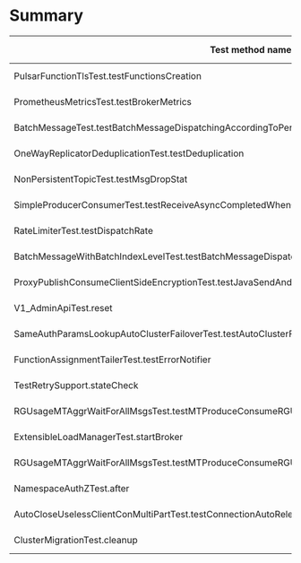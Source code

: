 # Summary

Test method name | Failures | Report | Search issues | Create issue | Fixed by |
---------------- | -------- | ------ | ------------- | ------------ | -------- |
PulsarFunctionTlsTest.testFunctionsCreation | 5 | [Report](./org.apache.pulsar.functions.worker.PulsarFunctionTlsTest.testFunctionsCreation.md) | [Issues](https://github.com/apache/pulsar/issues?q=PulsarFunctionTlsTest%20testFunctionsCreation) | [Create issue](https://github.com/apache/pulsar/issues/new?labels=area/test,type/flaky-tests&title=Flaky-test%3A+PulsarFunctionTlsTest.testFunctionsCreation&body=%0A%23%23%23+Search+before+asking%0A%0A-+%5BX%5D+I+searched+in+the+%5Bissues%5D%28https%3A%2F%2Fgithub.com%2Fapache%2Fpulsar%2Fissues%29+and+found+nothing+similar.%0A%0A%23%23%23+Example+failures%0A%0A-+%5B2025-03-01T12%3A25%3A56.2531110Z%5D%28https%3A%2F%2Fgithub.com%2Fapache%2Fpulsar%2Factions%2Fruns%2F13604608895%2Fjob%2F38034796090%23step%3A10%3A607%29+%0A-+%5B2025-02-25T12%3A26%3A16.0583263Z%5D%28https%3A%2F%2Fgithub.com%2Fapache%2Fpulsar%2Factions%2Fruns%2F13520904268%2Fjob%2F37780262028%23step%3A11%3A641%29+%0A-+%5B2025-02-21T12%3A26%3A39.4779987Z%5D%28https%3A%2F%2Fgithub.com%2Fapache%2Fpulsar%2Factions%2Fruns%2F13456508850%2Fjob%2F37602071132%23step%3A10%3A660%29+%0A-+%5B2025-02-20T12%3A26%3A35.7773618Z%5D%28https%3A%2F%2Fgithub.com%2Fapache%2Fpulsar%2Factions%2Fruns%2F13434962881%2Fjob%2F37535557905%23step%3A11%3A640%29+%0A%0A%0A%23%23%23+Exception+stacktrace%0A%0A%60%60%60%0Aorg.apache.pulsar.client.admin.PulsarAdminException%3A+javax.ws.rs.ServiceUnavailableException%3A+HTTP+503+%7B%22reason%22%3A%22Leader+not+yet+ready.+Please+retry+again%22%7D%0A%09at+org.apache.pulsar.client.admin.PulsarAdminException.wrap%28PulsarAdminException.java%3A252%29%0A%09at+org.apache.pulsar.client.admin.internal.BaseResource.sync%28BaseResource.java%3A352%29%0A%09at+org.apache.pulsar.client.admin.internal.FunctionsImpl.createFunctionWithUrl%28FunctionsImpl.java%3A199%29%0A%09at+org.apache.pulsar.functions.worker.PulsarFunctionTlsTest.testFunctionsCreation%28PulsarFunctionTlsTest.java%3A274%29%0A%09at+java.base%2Fjdk.internal.reflect.DirectMethodHandleAccessor.invoke%28DirectMethodHandleAccessor.java%3A103%29%0A%09at+java.base%2Fjava.lang.reflect.Method.invoke%28Method.java%3A580%29%0A%09at+org.testng.internal.invokers.MethodInvocationHelper.invokeMethod%28MethodInvocationHelper.java%3A139%29%0A%09at+org.testng.internal.invokers.InvokeMethodRunnable.runOne%28InvokeMethodRunnable.java%3A47%29%0A%09at+org.testng.internal.invokers.InvokeMethodRunnable.call%28InvokeMethodRunnable.java%3A76%29%0A%09at+org.testng.internal.invokers.InvokeMethodRunnable.call%28InvokeMethodRunnable.java%3A11%29%0A%09at+java.base%2Fjava.util.concurrent.FutureTask.run%28FutureTask.java%3A317%29%0A%09at+java.base%2Fjava.util.concurrent.ThreadPoolExecutor.runWorker%28ThreadPoolExecutor.java%3A1144%29%0A%09at+java.base%2Fjava.util.concurrent.ThreadPoolExecutor%24Worker.run%28ThreadPoolExecutor.java%3A642%29%0A%09at+java.base%2Fjava.lang.Thread.run%28Thread.java%3A1583%29%0A%09Suppressed%3A+org.apache.pulsar.client.admin.PulsarAdminException%3A+javax.ws.rs.ServiceUnavailableException%3A+HTTP+503+%7B%22reason%22%3A%22Leader+not+yet+ready.+Please+retry+again%22%7D%0A%09%09at+org.apache.pulsar.client.admin.internal.BaseResource.getApiException%28BaseResource.java%3A264%29%0A%09%09at+org.apache.pulsar.client.admin.internal.BaseResource%242.failed%28BaseResource.java%3A168%29%0A%09%09at+org.glassfish.jersey.client.JerseyInvocation%241.failed%28JerseyInvocation.java%3A898%29%0A%09%09at+org.glassfish.jersey.client.JerseyInvocation%241.completed%28JerseyInvocation.java%3A879%29%0A%09%09at+org.glassfish.jersey.client.ClientRuntime.processResponse%28ClientRuntime.java%3A232%29%0A%09%09at+org.glassfish.jersey.client.ClientRuntime.access%24200%28ClientRuntime.java%3A62%29%0A%09%09at+org.glassfish.jersey.client.ClientRuntime%242.lambda%24response%240%28ClientRuntime.java%3A176%29%0A%09%09at+org.glassfish.jersey.internal.Errors%241.call%28Errors.java%3A248%29%0A%09%09at+org.glassfish.jersey.internal.Errors%241.call%28Errors.java%3A244%29%0A%09%09at+org.glassfish.jersey.internal.Errors.process%28Errors.java%3A292%29%0A%09%09at+org.glassfish.jersey.internal.Errors.process%28Errors.java%3A274%29%0A%09%09at+org.glassfish.jersey.internal.Errors.process%28Errors.java%3A244%29%0A%09%09at+org.glassfish.jersey.process.internal.RequestScope.runInScope%28RequestScope.java%3A288%29%0A%09%09at+org.glassfish.jersey.client.ClientRuntime%242.response%28ClientRuntime.java%3A176%29%0A%60%60%60%0A%0A%0A%23%23%23+Are+you+willing+to+submit+a+PR%3F%0A%0A-+%5B+%5D+I%27m+willing+to+submit+a+PR%21%0A) | |
PrometheusMetricsTest.testBrokerMetrics | 3 | [Report](./org.apache.pulsar.broker.stats.PrometheusMetricsTest.testBrokerMetrics.md) | [Issues](https://github.com/apache/pulsar/issues?q=PrometheusMetricsTest%20testBrokerMetrics) | [Create issue](https://github.com/apache/pulsar/issues/new?labels=area/test,type/flaky-tests&title=Flaky-test%3A+PrometheusMetricsTest.testBrokerMetrics&body=%0A%23%23%23+Search+before+asking%0A%0A-+%5BX%5D+I+searched+in+the+%5Bissues%5D%28https%3A%2F%2Fgithub.com%2Fapache%2Fpulsar%2Fissues%29+and+found+nothing+similar.%0A%0A%23%23%23+Example+failures%0A%0A-+%5B2025-02-22T06%3A27%3A24.2472188Z%5D%28https%3A%2F%2Fgithub.com%2Fapache%2Fpulsar%2Factions%2Fruns%2F13470209748%2Fjob%2F37642961878%23step%3A10%3A1400%29+%0A%0A%0A%23%23%23+Exception+stacktrace%0A%0A%60%60%60%0Ajava.lang.AssertionError%3A+expected+%5B195.0%5D+but+found+%5B0.0%5D%0A%09at+org.testng.Assert.fail%28Assert.java%3A110%29%0A%09at+org.testng.Assert.failNotEquals%28Assert.java%3A1577%29%0A%09at+org.testng.Assert.assertEquals%28Assert.java%3A727%29%0A%09at+org.testng.Assert.assertEquals%28Assert.java%3A774%29%0A%09at+org.apache.pulsar.broker.stats.PrometheusMetricsTest.testBrokerMetrics%28PrometheusMetricsTest.java%3A315%29%0A%09at+java.base%2Fjdk.internal.reflect.NativeMethodAccessorImpl.invoke0%28Native+Method%29%0A%09at+java.base%2Fjdk.internal.reflect.NativeMethodAccessorImpl.invoke%28NativeMethodAccessorImpl.java%3A77%29%0A%09at+java.base%2Fjdk.internal.reflect.DelegatingMethodAccessorImpl.invoke%28DelegatingMethodAccessorImpl.java%3A43%29%0A%09at+java.base%2Fjava.lang.reflect.Method.invoke%28Method.java%3A569%29%0A%09at+org.testng.internal.invokers.MethodInvocationHelper.invokeMethod%28MethodInvocationHelper.java%3A139%29%0A%09at+org.testng.internal.invokers.InvokeMethodRunnable.runOne%28InvokeMethodRunnable.java%3A47%29%0A%09at+org.testng.internal.invokers.InvokeMethodRunnable.call%28InvokeMethodRunnable.java%3A76%29%0A%09at+org.testng.internal.invokers.InvokeMethodRunnable.call%28InvokeMethodRunnable.java%3A11%29%0A%09at+java.base%2Fjava.util.concurrent.FutureTask.run%28FutureTask.java%3A264%29%0A%09at+java.base%2Fjava.util.concurrent.ThreadPoolExecutor.runWorker%28ThreadPoolExecutor.java%3A1136%29%0A%09at+java.base%2Fjava.util.concurrent.ThreadPoolExecutor%24Worker.run%28ThreadPoolExecutor.java%3A635%29%0A%09at+java.base%2Fjava.lang.Thread.run%28Thread.java%3A840%29%0A%60%60%60%0A%0A%0A%23%23%23+Are+you+willing+to+submit+a+PR%3F%0A%0A-+%5B+%5D+I%27m+willing+to+submit+a+PR%21%0A) | |
BatchMessageTest.testBatchMessageDispatchingAccordingToPermits | 2 | [Report](./org.apache.pulsar.broker.service.BatchMessageTest.testBatchMessageDispatchingAccordingToPermits.md) | [Issues](https://github.com/apache/pulsar/issues?q=BatchMessageTest%20testBatchMessageDispatchingAccordingToPermits) | [Create issue](https://github.com/apache/pulsar/issues/new?labels=area/test,type/flaky-tests&title=Flaky-test%3A+BatchMessageTest.testBatchMessageDispatchingAccordingToPermits&body=%0A%23%23%23+Search+before+asking%0A%0A-+%5BX%5D+I+searched+in+the+%5Bissues%5D%28https%3A%2F%2Fgithub.com%2Fapache%2Fpulsar%2Fissues%29+and+found+nothing+similar.%0A%0A%23%23%23+Example+failures%0A%0A-+%5B2025-03-05T06%3A20%3A04.6732394Z%5D%28https%3A%2F%2Fgithub.com%2Fapache%2Fpulsar%2Factions%2Fruns%2F13669533277%2Fjob%2F38217337948%23step%3A11%3A1052%29+%0A%0A%0A%23%23%23+Exception+stacktrace%0A%0A%60%60%60%0Ajava.lang.AssertionError%3A+expected+%5B10.0%5D+but+found+%5B31.0%5D%0A%09at+org.testng.Assert.fail%28Assert.java%3A110%29%0A%09at+org.testng.Assert.failNotEquals%28Assert.java%3A1577%29%0A%09at+org.testng.Assert.assertEquals%28Assert.java%3A836%29%0A%09at+org.testng.Assert.assertEquals%28Assert.java%3A849%29%0A%09at+org.apache.pulsar.broker.service.BatchMessageTest.testBatchMessageDispatchingAccordingToPermits%28BatchMessageTest.java%3A1015%29%0A%09at+java.base%2Fjdk.internal.reflect.NativeMethodAccessorImpl.invoke0%28Native+Method%29%0A%09at+java.base%2Fjdk.internal.reflect.NativeMethodAccessorImpl.invoke%28NativeMethodAccessorImpl.java%3A77%29%0A%09at+java.base%2Fjdk.internal.reflect.DelegatingMethodAccessorImpl.invoke%28DelegatingMethodAccessorImpl.java%3A43%29%0A%09at+java.base%2Fjava.lang.reflect.Method.invoke%28Method.java%3A569%29%0A%09at+org.testng.internal.invokers.MethodInvocationHelper.invokeMethod%28MethodInvocationHelper.java%3A139%29%0A%09at+org.testng.internal.invokers.InvokeMethodRunnable.runOne%28InvokeMethodRunnable.java%3A47%29%0A%09at+org.testng.internal.invokers.InvokeMethodRunnable.call%28InvokeMethodRunnable.java%3A76%29%0A%09at+org.testng.internal.invokers.InvokeMethodRunnable.call%28InvokeMethodRunnable.java%3A11%29%0A%09at+java.base%2Fjava.util.concurrent.FutureTask.run%28FutureTask.java%3A264%29%0A%09at+java.base%2Fjava.util.concurrent.ThreadPoolExecutor.runWorker%28ThreadPoolExecutor.java%3A1136%29%0A%09at+java.base%2Fjava.util.concurrent.ThreadPoolExecutor%24Worker.run%28ThreadPoolExecutor.java%3A635%29%0A%09at+java.base%2Fjava.lang.Thread.run%28Thread.java%3A840%29%0A%60%60%60%0A%0A%0A%23%23%23+Are+you+willing+to+submit+a+PR%3F%0A%0A-+%5B+%5D+I%27m+willing+to+submit+a+PR%21%0A) | |
OneWayReplicatorDeduplicationTest.testDeduplication | 2 | [Report](./org.apache.pulsar.broker.service.OneWayReplicatorDeduplicationTest.testDeduplication.md) | [Issues](https://github.com/apache/pulsar/issues?q=OneWayReplicatorDeduplicationTest%20testDeduplication) | [Create issue](https://github.com/apache/pulsar/issues/new?labels=area/test,type/flaky-tests&title=Flaky-test%3A+OneWayReplicatorDeduplicationTest.testDeduplication&body=%0A%23%23%23+Search+before+asking%0A%0A-+%5BX%5D+I+searched+in+the+%5Bissues%5D%28https%3A%2F%2Fgithub.com%2Fapache%2Fpulsar%2Fissues%29+and+found+nothing+similar.%0A%0A%23%23%23+Example+failures%0A%0A-+%5B2025-02-21T06%3A35%3A31.9836832Z%5D%28https%3A%2F%2Fgithub.com%2Fapache%2Fpulsar%2Factions%2Fruns%2F13451011247%2Fjob%2F37585638008%23step%3A11%3A1532%29+%0A%0A%0A%23%23%23+Exception+stacktrace%0A%0A%60%60%60%0Aorg.awaitility.core.ConditionTimeoutException%3A+Assertion+condition+defined+as+a+org.apache.pulsar.broker.service.OneWayReplicatorDeduplicationTest+expected+%5Btrue%5D+but+found+%5Bfalse%5D+within+10+seconds.%0A%09at+org.awaitility.core.ConditionAwaiter.await%28ConditionAwaiter.java%3A167%29%0A%09at+org.awaitility.core.AssertionCondition.await%28AssertionCondition.java%3A119%29%0A%09at+org.awaitility.core.AssertionCondition.await%28AssertionCondition.java%3A31%29%0A%09at+org.awaitility.core.ConditionFactory.until%28ConditionFactory.java%3A985%29%0A%09at+org.awaitility.core.ConditionFactory.untilAsserted%28ConditionFactory.java%3A769%29%0A%09at+org.apache.pulsar.broker.service.OneWayReplicatorDeduplicationTest.testDeduplication%28OneWayReplicatorDeduplicationTest.java%3A415%29%0A%09at+java.base%2Fjdk.internal.reflect.NativeMethodAccessorImpl.invoke0%28Native+Method%29%0A%09at+java.base%2Fjdk.internal.reflect.NativeMethodAccessorImpl.invoke%28NativeMethodAccessorImpl.java%3A77%29%0A%09at+java.base%2Fjdk.internal.reflect.DelegatingMethodAccessorImpl.invoke%28DelegatingMethodAccessorImpl.java%3A43%29%0A%09at+java.base%2Fjava.lang.reflect.Method.invoke%28Method.java%3A569%29%0A%09at+org.testng.internal.invokers.MethodInvocationHelper.invokeMethod%28MethodInvocationHelper.java%3A139%29%0A%09at+org.testng.internal.invokers.InvokeMethodRunnable.runOne%28InvokeMethodRunnable.java%3A47%29%0A%09at+org.testng.internal.invokers.InvokeMethodRunnable.call%28InvokeMethodRunnable.java%3A76%29%0A%09at+org.testng.internal.invokers.InvokeMethodRunnable.call%28InvokeMethodRunnable.java%3A11%29%0A%09at+java.base%2Fjava.util.concurrent.FutureTask.run%28FutureTask.java%3A264%29%0A%09at+java.base%2Fjava.util.concurrent.ThreadPoolExecutor.runWorker%28ThreadPoolExecutor.java%3A1136%29%0A%09at+java.base%2Fjava.util.concurrent.ThreadPoolExecutor%24Worker.run%28ThreadPoolExecutor.java%3A635%29%0A%09at+java.base%2Fjava.lang.Thread.run%28Thread.java%3A840%29%0ACaused+by%3A+java.lang.AssertionError%3A+expected+%5Btrue%5D+but+found+%5Bfalse%5D%0A%09at+org.testng.Assert.fail%28Assert.java%3A110%29%0A%09at+org.testng.Assert.failNotEquals%28Assert.java%3A1577%29%0A%09at+org.testng.Assert.assertTrue%28Assert.java%3A56%29%0A%09at+org.testng.Assert.assertTrue%28Assert.java%3A66%29%0A%09at+org.apache.pulsar.broker.service.OneWayReplicatorDeduplicationTest.lambda%24testDeduplication%246%28OneWayReplicatorDeduplicationTest.java%3A423%29%0A%09at+org.awaitility.core.AssertionCondition.lambda%24new%240%28AssertionCondition.java%3A53%29%0A%09at+org.awaitility.core.ConditionAwaiter%24ConditionPoller.call%28ConditionAwaiter.java%3A248%29%0A%09at+org.awaitility.core.ConditionAwaiter%24ConditionPoller.call%28ConditionAwaiter.java%3A235%29%0A%09...+4+more%0A%60%60%60%0A%0A%0A%23%23%23+Are+you+willing+to+submit+a+PR%3F%0A%0A-+%5B+%5D+I%27m+willing+to+submit+a+PR%21%0A) | |
NonPersistentTopicTest.testMsgDropStat | 1 | [Report](./org.apache.pulsar.client.api.NonPersistentTopicTest.testMsgDropStat.md) | [Issues](https://github.com/apache/pulsar/issues?q=NonPersistentTopicTest%20testMsgDropStat) | [Create issue](https://github.com/apache/pulsar/issues/new?labels=area/test,type/flaky-tests&title=Flaky-test%3A+NonPersistentTopicTest.testMsgDropStat&body=%0A%23%23%23+Search+before+asking%0A%0A-+%5BX%5D+I+searched+in+the+%5Bissues%5D%28https%3A%2F%2Fgithub.com%2Fapache%2Fpulsar%2Fissues%29+and+found+nothing+similar.%0A%0A%23%23%23+Example+failures%0A%0A-+%5B2025-02-25T06%3A17%3A10.5245802Z%5D%28https%3A%2F%2Fgithub.com%2Fapache%2Fpulsar%2Factions%2Fruns%2F13514692857%2Fjob%2F37761526396%23step%3A11%3A610%29+%0A%0A%0A%23%23%23+Exception+stacktrace%0A%0A%60%60%60%0Aorg.awaitility.core.ConditionTimeoutException%3A+Assertion+condition+defined+as+a+org.apache.pulsar.client.api.NonPersistentTopicTest+expected+%5Btrue%5D+but+found+%5Bfalse%5D+within+10+seconds.%0A%09at+org.awaitility.core.ConditionAwaiter.await%28ConditionAwaiter.java%3A167%29%0A%09at+org.awaitility.core.AssertionCondition.await%28AssertionCondition.java%3A119%29%0A%09at+org.awaitility.core.AssertionCondition.await%28AssertionCondition.java%3A31%29%0A%09at+org.awaitility.core.ConditionFactory.until%28ConditionFactory.java%3A985%29%0A%09at+org.awaitility.core.ConditionFactory.untilAsserted%28ConditionFactory.java%3A769%29%0A%09at+org.apache.pulsar.client.api.NonPersistentTopicTest.testMsgDropStat%28NonPersistentTopicTest.java%3A900%29%0A%09at+java.base%2Fjdk.internal.reflect.NativeMethodAccessorImpl.invoke0%28Native+Method%29%0A%09at+java.base%2Fjdk.internal.reflect.NativeMethodAccessorImpl.invoke%28NativeMethodAccessorImpl.java%3A77%29%0A%09at+java.base%2Fjdk.internal.reflect.DelegatingMethodAccessorImpl.invoke%28DelegatingMethodAccessorImpl.java%3A43%29%0A%09at+java.base%2Fjava.lang.reflect.Method.invoke%28Method.java%3A569%29%0A%09at+org.testng.internal.invokers.MethodInvocationHelper.invokeMethod%28MethodInvocationHelper.java%3A139%29%0A%09at+org.testng.internal.invokers.InvokeMethodRunnable.runOne%28InvokeMethodRunnable.java%3A47%29%0A%09at+org.testng.internal.invokers.InvokeMethodRunnable.call%28InvokeMethodRunnable.java%3A76%29%0A%09at+org.testng.internal.invokers.InvokeMethodRunnable.call%28InvokeMethodRunnable.java%3A11%29%0A%09at+java.base%2Fjava.util.concurrent.FutureTask.run%28FutureTask.java%3A264%29%0A%09at+java.base%2Fjava.util.concurrent.ThreadPoolExecutor.runWorker%28ThreadPoolExecutor.java%3A1136%29%0A%09at+java.base%2Fjava.util.concurrent.ThreadPoolExecutor%24Worker.run%28ThreadPoolExecutor.java%3A635%29%0A%09at+java.base%2Fjava.lang.Thread.run%28Thread.java%3A840%29%0ACaused+by%3A+java.lang.AssertionError%3A+expected+%5Btrue%5D+but+found+%5Bfalse%5D%0A%09at+org.testng.Assert.fail%28Assert.java%3A110%29%0A%09at+org.testng.Assert.failNotEquals%28Assert.java%3A1577%29%0A%09at+org.testng.Assert.assertTrue%28Assert.java%3A56%29%0A%09at+org.testng.Assert.assertTrue%28Assert.java%3A66%29%0A%09at+org.apache.pulsar.client.api.NonPersistentTopicTest.lambda%24testMsgDropStat%245%28NonPersistentTopicTest.java%3A906%29%0A%09at+org.awaitility.core.AssertionCondition.lambda%24new%240%28AssertionCondition.java%3A53%29%0A%09at+org.awaitility.core.ConditionAwaiter%24ConditionPoller.call%28ConditionAwaiter.java%3A248%29%0A%09at+org.awaitility.core.ConditionAwaiter%24ConditionPoller.call%28ConditionAwaiter.java%3A235%29%0A%09...+4+more%0A%60%60%60%0A%0A%0A%23%23%23+Are+you+willing+to+submit+a+PR%3F%0A%0A-+%5B+%5D+I%27m+willing+to+submit+a+PR%21%0A) | |
SimpleProducerConsumerTest.testReceiveAsyncCompletedWhenClosing | 1 | [Report](./org.apache.pulsar.client.api.SimpleProducerConsumerTest.testReceiveAsyncCompletedWhenClosing.md) | [Issues](https://github.com/apache/pulsar/issues?q=SimpleProducerConsumerTest%20testReceiveAsyncCompletedWhenClosing) | [Create issue](https://github.com/apache/pulsar/issues/new?labels=area/test,type/flaky-tests&title=Flaky-test%3A+SimpleProducerConsumerTest.testReceiveAsyncCompletedWhenClosing&body=%0A%23%23%23+Search+before+asking%0A%0A-+%5BX%5D+I+searched+in+the+%5Bissues%5D%28https%3A%2F%2Fgithub.com%2Fapache%2Fpulsar%2Fissues%29+and+found+nothing+similar.%0A%0A%23%23%23+Example+failures%0A%0A-+%5B2025-02-27T12%3A33%3A57.4370209Z%5D%28https%3A%2F%2Fgithub.com%2Fapache%2Fpulsar%2Factions%2Fruns%2F13566062537%2Fjob%2F37919822997%23step%3A11%3A725%29+%0A%0A%0A%23%23%23+Exception+stacktrace%0A%0A%60%60%60%0Aorg.testng.internal.thread.ThreadTimeoutException%3A+Method+org.apache.pulsar.client.api.SimpleProducerConsumerTest.testReceiveAsyncCompletedWhenClosing%28%29+didn%27t+finish+within+the+time-out+10000%0A%09at+java.base%2Fjdk.internal.misc.Unsafe.park%28Native+Method%29%0A%09at+java.base%2Fjava.util.concurrent.locks.LockSupport.park%28LockSupport.java%3A221%29%0A%09at+java.base%2Fjava.util.concurrent.locks.AbstractQueuedSynchronizer.acquire%28AbstractQueuedSynchronizer.java%3A754%29%0A%09at+java.base%2Fjava.util.concurrent.locks.AbstractQueuedSynchronizer.acquireSharedInterruptibly%28AbstractQueuedSynchronizer.java%3A1099%29%0A%09at+java.base%2Fjava.util.concurrent.CountDownLatch.await%28CountDownLatch.java%3A230%29%0A%09at+org.apache.pulsar.client.api.SimpleProducerConsumerTest.testReceiveAsyncCompletedWhenClosing%28SimpleProducerConsumerTest.java%3A4030%29%0A%09at+java.base%2Fjdk.internal.reflect.DirectMethodHandleAccessor.invoke%28DirectMethodHandleAccessor.java%3A103%29%0A%09at+java.base%2Fjava.lang.reflect.Method.invoke%28Method.java%3A580%29%0A%09at+org.testng.internal.invokers.MethodInvocationHelper.invokeMethod%28MethodInvocationHelper.java%3A139%29%0A%09at+org.testng.internal.invokers.InvokeMethodRunnable.runOne%28InvokeMethodRunnable.java%3A47%29%0A%09at+org.testng.internal.invokers.InvokeMethodRunnable.call%28InvokeMethodRunnable.java%3A76%29%0A%09at+org.testng.internal.invokers.InvokeMethodRunnable.call%28InvokeMethodRunnable.java%3A11%29%0A%09at+java.base%2Fjava.util.concurrent.FutureTask.run%28FutureTask.java%3A317%29%0A%09at+java.base%2Fjava.util.concurrent.ThreadPoolExecutor.runWorker%28ThreadPoolExecutor.java%3A1144%29%0A%09at+java.base%2Fjava.util.concurrent.ThreadPoolExecutor%24Worker.run%28ThreadPoolExecutor.java%3A642%29%0A%09at+java.base%2Fjava.lang.Thread.run%28Thread.java%3A1583%29%0A%60%60%60%0A%0A%0A%23%23%23+Are+you+willing+to+submit+a+PR%3F%0A%0A-+%5B+%5D+I%27m+willing+to+submit+a+PR%21%0A) | |
RateLimiterTest.testDispatchRate | 1 | [Report](./org.apache.pulsar.common.util.RateLimiterTest.testDispatchRate.md) | [Issues](https://github.com/apache/pulsar/issues?q=RateLimiterTest%20testDispatchRate) | [Create issue](https://github.com/apache/pulsar/issues/new?labels=area/test,type/flaky-tests&title=Flaky-test%3A+RateLimiterTest.testDispatchRate&body=%0A%23%23%23+Search+before+asking%0A%0A-+%5BX%5D+I+searched+in+the+%5Bissues%5D%28https%3A%2F%2Fgithub.com%2Fapache%2Fpulsar%2Fissues%29+and+found+nothing+similar.%0A%0A%23%23%23+Example+failures%0A%0A-+%5B2025-02-28T06%3A11%3A02.7922336Z%5D%28https%3A%2F%2Fgithub.com%2Fapache%2Fpulsar%2Factions%2Fruns%2F13582300940%2Fjob%2F37970666173%23step%3A10%3A1802%29+%0A%0A%0A%23%23%23+Exception+stacktrace%0A%0A%60%60%60%0Ajava.lang.AssertionError%3A+expected+%5Btrue%5D+but+found+%5Bfalse%5D%0A%09at+org.testng.Assert.fail%28Assert.java%3A110%29%0A%09at+org.testng.Assert.failNotEquals%28Assert.java%3A1577%29%0A%09at+org.testng.Assert.assertTrue%28Assert.java%3A56%29%0A%09at+org.testng.Assert.assertTrue%28Assert.java%3A66%29%0A%09at+org.apache.pulsar.common.util.RateLimiterTest.testDispatchRate%28RateLimiterTest.java%3A210%29%0A%09at+java.base%2Fjdk.internal.reflect.NativeMethodAccessorImpl.invoke0%28Native+Method%29%0A%09at+java.base%2Fjdk.internal.reflect.NativeMethodAccessorImpl.invoke%28NativeMethodAccessorImpl.java%3A77%29%0A%09at+java.base%2Fjdk.internal.reflect.DelegatingMethodAccessorImpl.invoke%28DelegatingMethodAccessorImpl.java%3A43%29%0A%09at+java.base%2Fjava.lang.reflect.Method.invoke%28Method.java%3A569%29%0A%09at+org.testng.internal.invokers.MethodInvocationHelper.invokeMethod%28MethodInvocationHelper.java%3A139%29%0A%09at+org.testng.internal.invokers.InvokeMethodRunnable.runOne%28InvokeMethodRunnable.java%3A47%29%0A%09at+org.testng.internal.invokers.InvokeMethodRunnable.call%28InvokeMethodRunnable.java%3A76%29%0A%09at+org.testng.internal.invokers.InvokeMethodRunnable.call%28InvokeMethodRunnable.java%3A11%29%0A%09at+java.base%2Fjava.util.concurrent.FutureTask.run%28FutureTask.java%3A264%29%0A%09at+java.base%2Fjava.util.concurrent.ThreadPoolExecutor.runWorker%28ThreadPoolExecutor.java%3A1136%29%0A%09at+java.base%2Fjava.util.concurrent.ThreadPoolExecutor%24Worker.run%28ThreadPoolExecutor.java%3A635%29%0A%09at+java.base%2Fjava.lang.Thread.run%28Thread.java%3A840%29%0A%60%60%60%0A%0A%0A%23%23%23+Are+you+willing+to+submit+a+PR%3F%0A%0A-+%5B+%5D+I%27m+willing+to+submit+a+PR%21%0A) | |
BatchMessageWithBatchIndexLevelTest.testBatchMessageDispatchingAccordingToPermits | 1 | [Report](./org.apache.pulsar.broker.service.BatchMessageWithBatchIndexLevelTest.testBatchMessageDispatchingAccordingToPermits.md) | [Issues](https://github.com/apache/pulsar/issues?q=BatchMessageWithBatchIndexLevelTest%20testBatchMessageDispatchingAccordingToPermits) | [Create issue](https://github.com/apache/pulsar/issues/new?labels=area/test,type/flaky-tests&title=Flaky-test%3A+BatchMessageWithBatchIndexLevelTest.testBatchMessageDispatchingAccordingToPermits&body=%0A%23%23%23+Search+before+asking%0A%0A-+%5BX%5D+I+searched+in+the+%5Bissues%5D%28https%3A%2F%2Fgithub.com%2Fapache%2Fpulsar%2Fissues%29+and+found+nothing+similar.%0A%0A%23%23%23+Example+failures%0A%0A-+%5B2025-03-04T12%3A31%3A40.1997064Z%5D%28https%3A%2F%2Fgithub.com%2Fapache%2Fpulsar%2Factions%2Fruns%2F13653402772%2Fjob%2F38167450974%23step%3A11%3A657%29+%0A%0A%0A%23%23%23+Exception+stacktrace%0A%0A%60%60%60%0Ajava.lang.AssertionError%3A+expected+%5B10.0%5D+but+found+%5B100.0%5D%0A%09at+org.testng.Assert.fail%28Assert.java%3A110%29%0A%09at+org.testng.Assert.failNotEquals%28Assert.java%3A1577%29%0A%09at+org.testng.Assert.assertEquals%28Assert.java%3A836%29%0A%09at+org.testng.Assert.assertEquals%28Assert.java%3A849%29%0A%09at+org.apache.pulsar.broker.service.BatchMessageTest.testBatchMessageDispatchingAccordingToPermits%28BatchMessageTest.java%3A1015%29%0A%09at+java.base%2Fjdk.internal.reflect.DirectMethodHandleAccessor.invoke%28DirectMethodHandleAccessor.java%3A103%29%0A%09at+java.base%2Fjava.lang.reflect.Method.invoke%28Method.java%3A580%29%0A%09at+org.testng.internal.invokers.MethodInvocationHelper.invokeMethod%28MethodInvocationHelper.java%3A139%29%0A%09at+org.testng.internal.invokers.InvokeMethodRunnable.runOne%28InvokeMethodRunnable.java%3A47%29%0A%09at+org.testng.internal.invokers.InvokeMethodRunnable.call%28InvokeMethodRunnable.java%3A76%29%0A%09at+org.testng.internal.invokers.InvokeMethodRunnable.call%28InvokeMethodRunnable.java%3A11%29%0A%09at+java.base%2Fjava.util.concurrent.FutureTask.run%28FutureTask.java%3A317%29%0A%09at+java.base%2Fjava.util.concurrent.ThreadPoolExecutor.runWorker%28ThreadPoolExecutor.java%3A1144%29%0A%09at+java.base%2Fjava.util.concurrent.ThreadPoolExecutor%24Worker.run%28ThreadPoolExecutor.java%3A642%29%0A%09at+java.base%2Fjava.lang.Thread.run%28Thread.java%3A1583%29%0A%60%60%60%0A%0A%0A%23%23%23+Are+you+willing+to+submit+a+PR%3F%0A%0A-+%5B+%5D+I%27m+willing+to+submit+a+PR%21%0A) | |
ProxyPublishConsumeClientSideEncryptionTest.testJavaSendAndWssConsumeWithEncryptionAndCompression | 1 | [Report](./org.apache.pulsar.websocket.proxy.ProxyPublishConsumeClientSideEncryptionTest.testJavaSendAndWssConsumeWithEncryptionAndCompression.md) | [Issues](https://github.com/apache/pulsar/issues?q=ProxyPublishConsumeClientSideEncryptionTest%20testJavaSendAndWssConsumeWithEncryptionAndCompression) | [Create issue](https://github.com/apache/pulsar/issues/new?labels=area/test,type/flaky-tests&title=Flaky-test%3A+ProxyPublishConsumeClientSideEncryptionTest.testJavaSendAndWssConsumeWithEncryptionAndCompression&body=%0A%23%23%23+Search+before+asking%0A%0A-+%5BX%5D+I+searched+in+the+%5Bissues%5D%28https%3A%2F%2Fgithub.com%2Fapache%2Fpulsar%2Fissues%29+and+found+nothing+similar.%0A%0A%23%23%23+Example+failures%0A%0A-+%5B2025-02-20T12%3A38%3A09.8469338Z%5D%28https%3A%2F%2Fgithub.com%2Fapache%2Fpulsar%2Factions%2Fruns%2F13434962881%2Fjob%2F37535557905%23step%3A11%3A1777%29+%0A%0A%0A%23%23%23+Exception+stacktrace%0A%0A%60%60%60%0Aorg.apache.pulsar.client.admin.PulsarAdminException%24PreconditionFailedException%3A+Topic+has+1+connected+producers%2Fconsumers%0A%09at+org.apache.pulsar.client.admin.PulsarAdminException.wrap%28PulsarAdminException.java%3A252%29%0A%09at+org.apache.pulsar.client.admin.internal.BaseResource.sync%28BaseResource.java%3A352%29%0A%09at+org.apache.pulsar.client.admin.internal.TopicsImpl.delete%28TopicsImpl.java%3A485%29%0A%09at+org.apache.pulsar.client.admin.Topics.delete%28Topics.java%3A893%29%0A%09at+org.apache.pulsar.client.admin.internal.TopicsImpl.delete%28TopicsImpl.java%3A475%29%0A%09at+org.apache.pulsar.websocket.proxy.ProxyPublishConsumeClientSideEncryptionTest.testJavaSendAndWssConsumeWithEncryptionAndCompression%28ProxyPublishConsumeClientSideEncryptionTest.java%3A272%29%0A%09at+java.base%2Fjdk.internal.reflect.DirectMethodHandleAccessor.invoke%28DirectMethodHandleAccessor.java%3A103%29%0A%09at+java.base%2Fjava.lang.reflect.Method.invoke%28Method.java%3A580%29%0A%09at+org.testng.internal.invokers.MethodInvocationHelper.invokeMethod%28MethodInvocationHelper.java%3A139%29%0A%09at+org.testng.internal.invokers.InvokeMethodRunnable.runOne%28InvokeMethodRunnable.java%3A47%29%0A%09at+org.testng.internal.invokers.InvokeMethodRunnable.call%28InvokeMethodRunnable.java%3A76%29%0A%09at+org.testng.internal.invokers.InvokeMethodRunnable.call%28InvokeMethodRunnable.java%3A11%29%0A%09at+java.base%2Fjava.util.concurrent.FutureTask.run%28FutureTask.java%3A317%29%0A%09at+java.base%2Fjava.util.concurrent.ThreadPoolExecutor.runWorker%28ThreadPoolExecutor.java%3A1144%29%0A%09at+java.base%2Fjava.util.concurrent.ThreadPoolExecutor%24Worker.run%28ThreadPoolExecutor.java%3A642%29%0A%09at+java.base%2Fjava.lang.Thread.run%28Thread.java%3A1583%29%0A%09Suppressed%3A+org.apache.pulsar.client.admin.PulsarAdminException%24PreconditionFailedException%3A+Topic+has+1+connected+producers%2Fconsumers%0A%09%09at+org.apache.pulsar.client.admin.internal.BaseResource.getApiException%28BaseResource.java%3A289%29%0A%09%09at+org.apache.pulsar.client.admin.internal.BaseResource%244.failed%28BaseResource.java%3A237%29%0A%09%09at+org.glassfish.jersey.client.JerseyInvocation%241.failed%28JerseyInvocation.java%3A898%29%0A%09%09at+org.glassfish.jersey.client.JerseyInvocation%241.completed%28JerseyInvocation.java%3A879%29%0A%09%09at+org.glassfish.jersey.client.ClientRuntime.processResponse%28ClientRuntime.java%3A232%29%0A%09%09at+org.glassfish.jersey.client.ClientRuntime.access%24200%28ClientRuntime.java%3A62%29%0A%09%09at+org.glassfish.jersey.client.ClientRuntime%242.lambda%24response%240%28ClientRuntime.java%3A176%29%0A%09%09at+org.glassfish.jersey.internal.Errors%241.call%28Errors.java%3A248%29%0A%09%09at+org.glassfish.jersey.internal.Errors%241.call%28Errors.java%3A244%29%0A%09%09at+org.glassfish.jersey.internal.Errors.process%28Errors.java%3A292%29%0A%09%09at+org.glassfish.jersey.internal.Errors.process%28Errors.java%3A274%29%0A%09%09at+org.glassfish.jersey.internal.Errors.process%28Errors.java%3A244%29%0A%60%60%60%0A%0A%0A%23%23%23+Are+you+willing+to+submit+a+PR%3F%0A%0A-+%5B+%5D+I%27m+willing+to+submit+a+PR%21%0A) | |
V1_AdminApiTest.reset | 1 | [Report](./org.apache.pulsar.broker.admin.v1.V1_AdminApiTest.reset.md) | [Issues](https://github.com/apache/pulsar/issues?q=V1_AdminApiTest%20reset) | [Create issue](https://github.com/apache/pulsar/issues/new?labels=area/test,type/flaky-tests&title=Flaky-test%3A+V1_AdminApiTest.reset&body=%0A%23%23%23+Search+before+asking%0A%0A-+%5BX%5D+I+searched+in+the+%5Bissues%5D%28https%3A%2F%2Fgithub.com%2Fapache%2Fpulsar%2Fissues%29+and+found+nothing+similar.%0A%0A%23%23%23+Example+failures%0A%0A-+%5B2025-03-05T06%3A18%3A59.9291318Z%5D%28https%3A%2F%2Fgithub.com%2Fapache%2Fpulsar%2Factions%2Fruns%2F13669533277%2Fjob%2F38217338910%23step%3A10%3A1438%29+%0A%0A%0A%23%23%23+Exception+stacktrace%0A%0A%60%60%60%0Aorg.apache.pulsar.client.admin.PulsarAdminException%3A+org.apache.pulsar.client.admin.internal.http.AsyncHttpConnector%24RetryException%3A+Could+not+complete+the+operation.+Number+of+retries+has+been+exhausted.+Failed+reason%3A+Connection+refused%3A+localhost%2F%5B0%3A0%3A0%3A0%3A0%3A0%3A0%3A1%5D%3A41107%0A%09at+org.apache.pulsar.client.admin.PulsarAdminException.wrap%28PulsarAdminException.java%3A252%29%0A%09at+org.apache.pulsar.client.admin.internal.BaseResource.sync%28BaseResource.java%3A352%29%0A%09at+org.apache.pulsar.client.admin.internal.TenantsImpl.getTenants%28TenantsImpl.java%3A44%29%0A%09at+org.apache.pulsar.broker.admin.v1.V1_AdminApiTest.reset%28V1_AdminApiTest.java%3A193%29%0A%09at+jdk.internal.reflect.GeneratedMethodAccessor600.invoke%28Unknown+Source%29%0A%09at+java.base%2Fjdk.internal.reflect.DelegatingMethodAccessorImpl.invoke%28DelegatingMethodAccessorImpl.java%3A43%29%0A%09at+java.base%2Fjava.lang.reflect.Method.invoke%28Method.java%3A569%29%0A%09at+org.testng.internal.invokers.MethodInvocationHelper.invokeMethod%28MethodInvocationHelper.java%3A139%29%0A%09at+org.testng.internal.invokers.MethodInvocationHelper.invokeMethodConsideringTimeout%28MethodInvocationHelper.java%3A69%29%0A%09at+org.testng.internal.invokers.ConfigInvoker.invokeConfigurationMethod%28ConfigInvoker.java%3A361%29%0A%09at+org.testng.internal.invokers.ConfigInvoker.invokeConfigurations%28ConfigInvoker.java%3A296%29%0A%09at+org.testng.internal.invokers.TestInvoker.runConfigMethods%28TestInvoker.java%3A823%29%0A%09at+org.testng.internal.invokers.TestInvoker.runAfterConfigurations%28TestInvoker.java%3A792%29%0A%09at+org.testng.internal.invokers.TestInvoker.invokeMethod%28TestInvoker.java%3A768%29%0A%09at+org.testng.internal.invokers.TestInvoker.invokeTestMethod%28TestInvoker.java%3A221%29%0A%09at+org.testng.internal.invokers.MethodRunner.runInSequence%28MethodRunner.java%3A50%29%0A%09at+org.testng.internal.invokers.TestInvoker%24MethodInvocationAgent.invoke%28TestInvoker.java%3A969%29%0A%09at+org.testng.internal.invokers.TestInvoker.invokeTestMethods%28TestInvoker.java%3A194%29%0A%09at+org.testng.internal.invokers.TestMethodWorker.invokeTestMethods%28TestMethodWorker.java%3A148%29%0A%09at+org.testng.internal.invokers.TestMethodWorker.run%28TestMethodWorker.java%3A128%29%0A%09at+java.base%2Fjava.util.ArrayList.forEach%28ArrayList.java%3A1511%29%0A%09at+org.testng.TestRunner.privateRun%28TestRunner.java%3A829%29%0A%09at+org.testng.TestRunner.run%28TestRunner.java%3A602%29%0A%09at+org.testng.SuiteRunner.runTest%28SuiteRunner.java%3A437%29%0A%09at+org.testng.SuiteRunner.runSequentially%28SuiteRunner.java%3A431%29%0A%09at+org.testng.SuiteRunner.privateRun%28SuiteRunner.java%3A391%29%0A%09at+org.testng.SuiteRunner.run%28SuiteRunner.java%3A330%29%0A%09at+org.testng.SuiteRunnerWorker.runSuite%28SuiteRunnerWorker.java%3A52%29%0A%09at+org.testng.SuiteRunnerWorker.run%28SuiteRunnerWorker.java%3A95%29%0A%60%60%60%0A%0A%0A%23%23%23+Are+you+willing+to+submit+a+PR%3F%0A%0A-+%5B+%5D+I%27m+willing+to+submit+a+PR%21%0A) | |
SameAuthParamsLookupAutoClusterFailoverTest.testAutoClusterFailover | 1 | [Report](./org.apache.pulsar.broker.SameAuthParamsLookupAutoClusterFailoverTest.testAutoClusterFailover.md) | [Issues](https://github.com/apache/pulsar/issues?q=SameAuthParamsLookupAutoClusterFailoverTest%20testAutoClusterFailover) | [Create issue](https://github.com/apache/pulsar/issues/new?labels=area/test,type/flaky-tests&title=Flaky-test%3A+SameAuthParamsLookupAutoClusterFailoverTest.testAutoClusterFailover&body=%0A%23%23%23+Search+before+asking%0A%0A-+%5BX%5D+I+searched+in+the+%5Bissues%5D%28https%3A%2F%2Fgithub.com%2Fapache%2Fpulsar%2Fissues%29+and+found+nothing+similar.%0A%0A%23%23%23+Example+failures%0A%0A-+%5B2025-03-03T12%3A39%3A12.4652095Z%5D%28https%3A%2F%2Fgithub.com%2Fapache%2Fpulsar%2Factions%2Fruns%2F13630586650%2Fjob%2F38097779761%23step%3A11%3A1722%29+%0A%0A%0A%23%23%23+Exception+stacktrace%0A%0A%60%60%60%0Aorg.awaitility.core.ConditionTimeoutException%3A+Assertion+condition+expected+%5Btrue%5D+but+found+%5Bfalse%5D+within+1+minutes.%0A%09at+org.awaitility.core.ConditionAwaiter.await%28ConditionAwaiter.java%3A167%29%0A%09at+org.awaitility.core.AssertionCondition.await%28AssertionCondition.java%3A119%29%0A%09at+org.awaitility.core.AssertionCondition.await%28AssertionCondition.java%3A31%29%0A%09at+org.awaitility.core.ConditionFactory.until%28ConditionFactory.java%3A985%29%0A%09at+org.awaitility.core.ConditionFactory.untilAsserted%28ConditionFactory.java%3A769%29%0A%09at+org.apache.pulsar.broker.SameAuthParamsLookupAutoClusterFailoverTest.testAutoClusterFailover%28SameAuthParamsLookupAutoClusterFailoverTest.java%3A135%29%0A%09at+java.base%2Fjdk.internal.reflect.DirectMethodHandleAccessor.invoke%28DirectMethodHandleAccessor.java%3A103%29%0A%09at+java.base%2Fjava.lang.reflect.Method.invoke%28Method.java%3A580%29%0A%09at+org.testng.internal.invokers.MethodInvocationHelper.invokeMethod%28MethodInvocationHelper.java%3A139%29%0A%09at+org.testng.internal.invokers.InvokeMethodRunnable.runOne%28InvokeMethodRunnable.java%3A47%29%0A%09at+org.testng.internal.invokers.InvokeMethodRunnable.call%28InvokeMethodRunnable.java%3A76%29%0A%09at+org.testng.internal.invokers.InvokeMethodRunnable.call%28InvokeMethodRunnable.java%3A11%29%0A%09at+java.base%2Fjava.util.concurrent.FutureTask.run%28FutureTask.java%3A317%29%0A%09at+java.base%2Fjava.util.concurrent.ThreadPoolExecutor.runWorker%28ThreadPoolExecutor.java%3A1144%29%0A%09at+java.base%2Fjava.util.concurrent.ThreadPoolExecutor%24Worker.run%28ThreadPoolExecutor.java%3A642%29%0A%09at+java.base%2Fjava.lang.Thread.run%28Thread.java%3A1583%29%0ACaused+by%3A+java.lang.AssertionError%3A+expected+%5Btrue%5D+but+found+%5Bfalse%5D%0A%09at+org.testng.Assert.fail%28Assert.java%3A110%29%0A%09at+org.testng.Assert.failNotEquals%28Assert.java%3A1577%29%0A%09at+org.testng.Assert.assertTrue%28Assert.java%3A56%29%0A%09at+org.testng.Assert.assertTrue%28Assert.java%3A66%29%0A%09at+org.apache.pulsar.broker.SameAuthParamsLookupAutoClusterFailoverTest.lambda%24testAutoClusterFailover%245%28SameAuthParamsLookupAutoClusterFailoverTest.java%3A143%29%0A%09at+org.awaitility.core.AssertionCondition.lambda%24new%240%28AssertionCondition.java%3A53%29%0A%09at+org.awaitility.core.ConditionAwaiter%24ConditionPoller.call%28ConditionAwaiter.java%3A248%29%0A%09at+org.awaitility.core.ConditionAwaiter%24ConditionPoller.call%28ConditionAwaiter.java%3A235%29%0A%09...+4+more%0A%60%60%60%0A%0A%0A%23%23%23+Are+you+willing+to+submit+a+PR%3F%0A%0A-+%5B+%5D+I%27m+willing+to+submit+a+PR%21%0A) | |
FunctionAssignmentTailerTest.testErrorNotifier | 1 | [Report](./org.apache.pulsar.functions.worker.FunctionAssignmentTailerTest.testErrorNotifier.md) | [Issues](https://github.com/apache/pulsar/issues?q=FunctionAssignmentTailerTest%20testErrorNotifier) | [Create issue](https://github.com/apache/pulsar/issues/new?labels=area/test,type/flaky-tests&title=Flaky-test%3A+FunctionAssignmentTailerTest.testErrorNotifier&body=%0A%23%23%23+Search+before+asking%0A%0A-+%5BX%5D+I+searched+in+the+%5Bissues%5D%28https%3A%2F%2Fgithub.com%2Fapache%2Fpulsar%2Fissues%29+and+found+nothing+similar.%0A%0A%23%23%23+Example+failures%0A%0A-+%5B2025-02-26T06%3A19%3A54.6952193Z%5D%28https%3A%2F%2Fgithub.com%2Fapache%2Fpulsar%2Factions%2Fruns%2F13537533790%2Fjob%2F37832094480%23step%3A11%3A7100%29+%0A%0A%0A%23%23%23+Exception+stacktrace%0A%0A%60%60%60%0Aorg.mockito.exceptions.misusing.UnfinishedStubbingException%3A%0A%0AUnfinished+stubbing+detected+here%3A%0A-%3E+at+org.apache.pulsar.functions.worker.FunctionAssignmentTailerTest.testErrorNotifier%28FunctionAssignmentTailerTest.java%3A164%29%0A%0AE.g.+thenReturn%28%29+may+be+missing.%0AExamples+of+correct+stubbing%3A%0A++++when%28mock.isOk%28%29%29.thenReturn%28true%29%3B%0A++++when%28mock.isOk%28%29%29.thenThrow%28exception%29%3B%0A++++doThrow%28exception%29.when%28mock%29.someVoidMethod%28%29%3B%0AHints%3A%0A+1.+missing+thenReturn%28%29%0A+2.+you+are+trying+to+stub+a+final+method%2C+which+is+not+supported%0A+3.+you+are+stubbing+the+behaviour+of+another+mock+inside+before+%27thenReturn%27+instruction+is+completed%0A%0A%09at+org.apache.pulsar.functions.worker.FunctionRuntimeManager.processAssignmentMessage%28FunctionRuntimeManager.java%3A683%29%0A%09at+org.apache.pulsar.functions.worker.FunctionAssignmentTailerTest.testErrorNotifier%28FunctionAssignmentTailerTest.java%3A164%29%0A%09at+java.base%2Fjdk.internal.reflect.NativeMethodAccessorImpl.invoke0%28Native+Method%29%0A%09at+java.base%2Fjdk.internal.reflect.NativeMethodAccessorImpl.invoke%28NativeMethodAccessorImpl.java%3A77%29%0A%09at+java.base%2Fjdk.internal.reflect.DelegatingMethodAccessorImpl.invoke%28DelegatingMethodAccessorImpl.java%3A43%29%0A%09at+java.base%2Fjava.lang.reflect.Method.invoke%28Method.java%3A569%29%0A%09at+org.testng.internal.invokers.MethodInvocationHelper.invokeMethod%28MethodInvocationHelper.java%3A139%29%0A%09at+org.testng.internal.invokers.InvokeMethodRunnable.runOne%28InvokeMethodRunnable.java%3A47%29%0A%09at+org.testng.internal.invokers.InvokeMethodRunnable.call%28InvokeMethodRunnable.java%3A76%29%0A%09at+org.testng.internal.invokers.InvokeMethodRunnable.call%28InvokeMethodRunnable.java%3A11%29%0A%09at+java.base%2Fjava.util.concurrent.FutureTask.run%28FutureTask.java%3A264%29%0A%09at+java.base%2Fjava.util.concurrent.ThreadPoolExecutor.runWorker%28ThreadPoolExecutor.java%3A1136%29%0A%09at+java.base%2Fjava.util.concurrent.ThreadPoolExecutor%24Worker.run%28ThreadPoolExecutor.java%3A635%29%0A%09at+java.base%2Fjava.lang.Thread.run%28Thread.java%3A840%29%0A%60%60%60%0A%0A%0A%23%23%23+Are+you+willing+to+submit+a+PR%3F%0A%0A-+%5B+%5D+I%27m+willing+to+submit+a+PR%21%0A) | |
TestRetrySupport.stateCheck | 1 | [Report](./org.apache.pulsar.tests.TestRetrySupport.stateCheck.md) | [Issues](https://github.com/apache/pulsar/issues?q=TestRetrySupport%20stateCheck) | [Create issue](https://github.com/apache/pulsar/issues/new?labels=area/test,type/flaky-tests&title=Flaky-test%3A+TestRetrySupport.stateCheck&body=%0A%23%23%23+Search+before+asking%0A%0A-+%5BX%5D+I+searched+in+the+%5Bissues%5D%28https%3A%2F%2Fgithub.com%2Fapache%2Fpulsar%2Fissues%29+and+found+nothing+similar.%0A%0A%23%23%23+Example+failures%0A%0A-+%5B2025-02-24T13%3A52%3A02.6366274Z%5D%28https%3A%2F%2Fgithub.com%2Fapache%2Fpulsar%2Factions%2Fruns%2F13497711295%2Fjob%2F37708646716%23step%3A10%3A825%29+%0A%0A%0A%23%23%23+Exception+stacktrace%0A%0A%60%60%60%0A+++java.lang.Thread.State%3A+WAITING+%28parking%29%0A%09at+jdk.internal.misc.Unsafe.park%28java.base%4017.0.14%2FNative+Method%29%0A%09-+parking+to+wait+for++%3C0x000010051080a1f0%3E+%28a+java.util.concurrent.CompletableFuture%24Signaller%29%0A%09at+java.util.concurrent.locks.LockSupport.park%28java.base%4017.0.14%2FLockSupport.java%3A211%29%0A%09at+java.util.concurrent.CompletableFuture%24Signaller.block%28java.base%4017.0.14%2FCompletableFuture.java%3A1864%29%0A%09at+java.util.concurrent.ForkJoinPool.unmanagedBlock%28java.base%4017.0.14%2FForkJoinPool.java%3A3465%29%0A%09at+java.util.concurrent.ForkJoinPool.managedBlock%28java.base%4017.0.14%2FForkJoinPool.java%3A3436%29%0A%09at+java.util.concurrent.CompletableFuture.waitingGet%28java.base%4017.0.14%2FCompletableFuture.java%3A1898%29%0A%09at+java.util.concurrent.CompletableFuture.get%28java.base%4017.0.14%2FCompletableFuture.java%3A2072%29%0A%09at+org.apache.pulsar.broker.systopic.TopicPoliciesSystemTopicClient%24TopicPolicyReader.close%28TopicPoliciesSystemTopicClient.java%3A201%29%0A%09at+org.apache.pulsar.broker.service.SystemTopicBasedTopicPoliciesService.lambda%24close%2430%28SystemTopicBasedTopicPoliciesService.java%3A709%29%0A%09at+org.apache.pulsar.broker.service.SystemTopicBasedTopicPoliciesService%24%24Lambda%241985%2F0x00007fa5b8bbc800.accept%28Unknown+Source%29%0A%09at+java.util.concurrent.ConcurrentHashMap%24ValuesView.forEach%28java.base%4017.0.14%2FConcurrentHashMap.java%3A4780%29%0A%09at+org.apache.pulsar.broker.service.SystemTopicBasedTopicPoliciesService.close%28SystemTopicBasedTopicPoliciesService.java%3A705%29%0A%09at+org.apache.pulsar.broker.PulsarService.closeAsync%28PulsarService.java%3A522%29%0A%09at+java.lang.invoke.DirectMethodHandle%24Holder.invokeVirtual%28java.base%4017.0.14%2FDirectMethodHandle%24Holder%29%0A%09at+java.lang.invoke.LambdaForm%24MH%2F0x00007fa5b8430400.invoke%28java.base%4017.0.14%2FLambdaForm%24MH%29%0A%09at+java.lang.invoke.LambdaForm%24MH%2F0x00007fa5b8430800.invoke%28java.base%4017.0.14%2FLambdaForm%24MH%29%0A%09at+java.lang.invoke.LambdaForm%24MH%2F0x00007fa5b8430c00.invokeExact_MT%28java.base%4017.0.14%2FLambdaForm%24MH%29%0A%09at+java.lang.invoke.MethodHandle.invokeWithArguments%28java.base%4017.0.14%2FMethodHandle.java%3A732%29%0A%09at+org.mockito.internal.util.reflection.InstrumentationMemberAccessor%24Dispatcher%24ByteBuddy%24CtecyKqe.invokeWithArguments%28Unknown+Source%29%0A%09at+org.mockito.internal.util.reflection.InstrumentationMemberAccessor.invoke%28InstrumentationMemberAccessor.java%3A251%29%0A%09at+org.mockito.internal.util.reflection.ModuleMemberAccessor.invoke%28ModuleMemberAccessor.java%3A55%29%0A%09at+org.mockito.internal.creation.bytebuddy.MockMethodAdvice.tryInvoke%28MockMethodAdvice.java%3A314%29%0A%09at+org.mockito.internal.creation.bytebuddy.MockMethodAdvice%24RealMethodCall.invoke%28MockMethodAdvice.java%3A234%29%0A%09at+org.mockito.internal.invocation.InterceptedInvocation.callRealMethod%28InterceptedInvocation.java%3A142%29%0A%09at+org.mockito.internal.stubbing.answers.CallsRealMethods.answer%28CallsRealMethods.java%3A45%29%0A%09at+org.mockito.Answers.answer%28Answers.java%3A90%29%0A%09at+org.mockito.internal.handler.MockHandlerImpl.handle%28MockHandlerImpl.java%3A111%29%0A%09at+org.mockito.internal.handler.NullResultGuardian.handle%28NullResultGuardian.java%3A29%29%0A%60%60%60%0A%0A%0A%23%23%23+Are+you+willing+to+submit+a+PR%3F%0A%0A-+%5B+%5D+I%27m+willing+to+submit+a+PR%21%0A) | |
RGUsageMTAggrWaitForAllMsgsTest.testMTProduceConsumeRGUsagePersistentTopicNamesSameTenant | 1 | [Report](./org.apache.pulsar.broker.resourcegroup.RGUsageMTAggrWaitForAllMsgsTest.testMTProduceConsumeRGUsagePersistentTopicNamesSameTenant.md) | [Issues](https://github.com/apache/pulsar/issues?q=RGUsageMTAggrWaitForAllMsgsTest%20testMTProduceConsumeRGUsagePersistentTopicNamesSameTenant) | [Create issue](https://github.com/apache/pulsar/issues/new?labels=area/test,type/flaky-tests&title=Flaky-test%3A+RGUsageMTAggrWaitForAllMsgsTest.testMTProduceConsumeRGUsagePersistentTopicNamesSameTenant&body=%0A%23%23%23+Search+before+asking%0A%0A-+%5BX%5D+I+searched+in+the+%5Bissues%5D%28https%3A%2F%2Fgithub.com%2Fapache%2Fpulsar%2Fissues%29+and+found+nothing+similar.%0A%0A%23%23%23+Example+failures%0A%0A-+%5B2025-03-05T12%3A38%3A22.4374372Z%5D%28https%3A%2F%2Fgithub.com%2Fapache%2Fpulsar%2Factions%2Fruns%2F13675674878%2Fjob%2F38235583155%23step%3A9%3A2760%29+%0A%0A%0A%23%23%23+Exception+stacktrace%0A%0A%60%60%60%0Ajava.lang.AssertionError%3A+expected+%5B400%5D+but+found+%5B0%5D%0A%09at+org.testng.Assert.fail%28Assert.java%3A110%29%0A%09at+org.testng.Assert.failNotEquals%28Assert.java%3A1577%29%0A%09at+org.testng.Assert.assertEqualsImpl%28Assert.java%3A149%29%0A%09at+org.testng.Assert.assertEquals%28Assert.java%3A131%29%0A%09at+org.testng.Assert.assertEquals%28Assert.java%3A1418%29%0A%09at+org.testng.Assert.assertEquals%28Assert.java%3A1382%29%0A%09at+org.testng.Assert.assertEquals%28Assert.java%3A1428%29%0A%09at+org.apache.pulsar.broker.resourcegroup.RGUsageMTAggrWaitForAllMsgsTest.testProduceConsumeUsageOnRG%28RGUsageMTAggrWaitForAllMsgsTest.java%3A463%29%0A%09at+org.apache.pulsar.broker.resourcegroup.RGUsageMTAggrWaitForAllMsgsTest.testMTProduceConsumeRGUsagePersistentTopicNamesSameTenant%28RGUsageMTAggrWaitForAllMsgsTest.java%3A98%29%0A%09at+java.base%2Fjdk.internal.reflect.NativeMethodAccessorImpl.invoke0%28Native+Method%29%0A%09at+java.base%2Fjdk.internal.reflect.NativeMethodAccessorImpl.invoke%28NativeMethodAccessorImpl.java%3A77%29%0A%09at+java.base%2Fjdk.internal.reflect.DelegatingMethodAccessorImpl.invoke%28DelegatingMethodAccessorImpl.java%3A43%29%0A%09at+java.base%2Fjava.lang.reflect.Method.invoke%28Method.java%3A569%29%0A%09at+org.testng.internal.invokers.MethodInvocationHelper.invokeMethod%28MethodInvocationHelper.java%3A139%29%0A%09at+org.testng.internal.invokers.InvokeMethodRunnable.runOne%28InvokeMethodRunnable.java%3A47%29%0A%09at+org.testng.internal.invokers.InvokeMethodRunnable.call%28InvokeMethodRunnable.java%3A76%29%0A%09at+org.testng.internal.invokers.InvokeMethodRunnable.call%28InvokeMethodRunnable.java%3A11%29%0A%09at+java.base%2Fjava.util.concurrent.FutureTask.run%28FutureTask.java%3A264%29%0A%09at+java.base%2Fjava.util.concurrent.ThreadPoolExecutor.runWorker%28ThreadPoolExecutor.java%3A1136%29%0A%09at+java.base%2Fjava.util.concurrent.ThreadPoolExecutor%24Worker.run%28ThreadPoolExecutor.java%3A635%29%0A%09at+java.base%2Fjava.lang.Thread.run%28Thread.java%3A840%29%0A%60%60%60%0A%0A%0A%23%23%23+Are+you+willing+to+submit+a+PR%3F%0A%0A-+%5B+%5D+I%27m+willing+to+submit+a+PR%21%0A) | |
ExtensibleLoadManagerTest.startBroker | 1 | [Report](./org.apache.pulsar.tests.integration.loadbalance.ExtensibleLoadManagerTest.startBroker.md) | [Issues](https://github.com/apache/pulsar/issues?q=ExtensibleLoadManagerTest%20startBroker) | [Create issue](https://github.com/apache/pulsar/issues/new?labels=area/test,type/flaky-tests&title=Flaky-test%3A+ExtensibleLoadManagerTest.startBroker&body=%0A%23%23%23+Search+before+asking%0A%0A-+%5BX%5D+I+searched+in+the+%5Bissues%5D%28https%3A%2F%2Fgithub.com%2Fapache%2Fpulsar%2Fissues%29+and+found+nothing+similar.%0A%0A%23%23%23+Example+failures%0A%0A-+%5B2025-02-23T12%3A47%3A17.9984695Z%5D%28https%3A%2F%2Fgithub.com%2Fapache%2Fpulsar%2Factions%2Fruns%2F13482855764%2Fjob%2F37670593825%23step%3A12%3A38001%29+%0A%0A%0A%23%23%23+Exception+stacktrace%0A%0A%60%60%60%0Aorg.awaitility.core.ConditionTimeoutException%3A+Condition+org.apache.pulsar.tests.integration.loadbalance.ExtensibleLoadManagerTest%24%24Lambda%2F0x00007fc79c71b4d0+was+not+fulfilled+within+2+minutes.%0A%09at+org.awaitility.core.ConditionAwaiter.await%28ConditionAwaiter.java%3A167%29%0A%09at+org.awaitility.core.CallableCondition.await%28CallableCondition.java%3A78%29%0A%09at+org.awaitility.core.CallableCondition.await%28CallableCondition.java%3A26%29%0A%09at+org.awaitility.core.ConditionFactory.until%28ConditionFactory.java%3A985%29%0A%09at+org.awaitility.core.ConditionFactory.until%28ConditionFactory.java%3A954%29%0A%09at+org.apache.pulsar.tests.integration.loadbalance.ExtensibleLoadManagerTest.startBroker%28ExtensibleLoadManagerTest.java%3A146%29%0A%09at+java.base%2Fjdk.internal.reflect.DirectMethodHandleAccessor.invoke%28DirectMethodHandleAccessor.java%3A103%29%0A%09at+java.base%2Fjava.lang.reflect.Method.invoke%28Method.java%3A580%29%0A%09at+org.testng.internal.invokers.MethodInvocationHelper.invokeMethod%28MethodInvocationHelper.java%3A139%29%0A%09at+org.testng.internal.invokers.MethodInvocationHelper.invokeMethodConsideringTimeout%28MethodInvocationHelper.java%3A69%29%0A%09at+org.testng.internal.invokers.ConfigInvoker.invokeConfigurationMethod%28ConfigInvoker.java%3A361%29%0A%09at+org.testng.internal.invokers.ConfigInvoker.invokeConfigurations%28ConfigInvoker.java%3A296%29%0A%09at+org.testng.internal.invokers.TestInvoker.runConfigMethods%28TestInvoker.java%3A823%29%0A%09at+org.testng.internal.invokers.TestInvoker.invokeMethod%28TestInvoker.java%3A590%29%0A%09at+org.testng.internal.invokers.TestInvoker.invokeTestMethod%28TestInvoker.java%3A221%29%0A%09at+org.testng.internal.invokers.MethodRunner.runInSequence%28MethodRunner.java%3A50%29%0A%09at+org.testng.internal.invokers.TestInvoker%24MethodInvocationAgent.invoke%28TestInvoker.java%3A969%29%0A%09at+org.testng.internal.invokers.TestInvoker.invokeTestMethods%28TestInvoker.java%3A194%29%0A%09at+org.testng.internal.invokers.TestMethodWorker.invokeTestMethods%28TestMethodWorker.java%3A148%29%0A%09at+org.testng.internal.invokers.TestMethodWorker.run%28TestMethodWorker.java%3A128%29%0A%09at+java.base%2Fjava.util.ArrayList.forEach%28ArrayList.java%3A1596%29%0A%09at+org.testng.TestRunner.privateRun%28TestRunner.java%3A829%29%0A%09at+org.testng.TestRunner.run%28TestRunner.java%3A602%29%0A%09at+org.testng.SuiteRunner.runTest%28SuiteRunner.java%3A437%29%0A%09at+org.testng.SuiteRunner.runSequentially%28SuiteRunner.java%3A431%29%0A%09at+org.testng.SuiteRunner.privateRun%28SuiteRunner.java%3A391%29%0A%09at+org.testng.SuiteRunner.run%28SuiteRunner.java%3A330%29%0A%09at+org.testng.SuiteRunnerWorker.runSuite%28SuiteRunnerWorker.java%3A52%29%0A%09at+org.testng.SuiteRunnerWorker.run%28SuiteRunnerWorker.java%3A95%29%0A%60%60%60%0A%0A%0A%23%23%23+Are+you+willing+to+submit+a+PR%3F%0A%0A-+%5B+%5D+I%27m+willing+to+submit+a+PR%21%0A) | |
RGUsageMTAggrWaitForAllMsgsTest.testMTProduceConsumeRGUsagePersistentTopicNamesDifferentTenant | 1 | [Report](./org.apache.pulsar.broker.resourcegroup.RGUsageMTAggrWaitForAllMsgsTest.testMTProduceConsumeRGUsagePersistentTopicNamesDifferentTenant.md) | [Issues](https://github.com/apache/pulsar/issues?q=RGUsageMTAggrWaitForAllMsgsTest%20testMTProduceConsumeRGUsagePersistentTopicNamesDifferentTenant) | [Create issue](https://github.com/apache/pulsar/issues/new?labels=area/test,type/flaky-tests&title=Flaky-test%3A+RGUsageMTAggrWaitForAllMsgsTest.testMTProduceConsumeRGUsagePersistentTopicNamesDifferentTenant&body=%0A%23%23%23+Search+before+asking%0A%0A-+%5BX%5D+I+searched+in+the+%5Bissues%5D%28https%3A%2F%2Fgithub.com%2Fapache%2Fpulsar%2Fissues%29+and+found+nothing+similar.%0A%0A%23%23%23+Example+failures%0A%0A-+%5B2025-03-05T12%3A38%3A22.4350290Z%5D%28https%3A%2F%2Fgithub.com%2Fapache%2Fpulsar%2Factions%2Fruns%2F13675674878%2Fjob%2F38235583155%23step%3A9%3A2736%29+%0A%0A%0A%23%23%23+Exception+stacktrace%0A%0A%60%60%60%0Ajava.lang.AssertionError%3A+expected+%5B400%5D+but+found+%5B0%5D%0A%09at+org.testng.Assert.fail%28Assert.java%3A110%29%0A%09at+org.testng.Assert.failNotEquals%28Assert.java%3A1577%29%0A%09at+org.testng.Assert.assertEqualsImpl%28Assert.java%3A149%29%0A%09at+org.testng.Assert.assertEquals%28Assert.java%3A131%29%0A%09at+org.testng.Assert.assertEquals%28Assert.java%3A1418%29%0A%09at+org.testng.Assert.assertEquals%28Assert.java%3A1382%29%0A%09at+org.testng.Assert.assertEquals%28Assert.java%3A1428%29%0A%09at+org.apache.pulsar.broker.resourcegroup.RGUsageMTAggrWaitForAllMsgsTest.testProduceConsumeUsageOnRG%28RGUsageMTAggrWaitForAllMsgsTest.java%3A463%29%0A%09at+org.apache.pulsar.broker.resourcegroup.RGUsageMTAggrWaitForAllMsgsTest.testMTProduceConsumeRGUsagePersistentTopicNamesDifferentTenant%28RGUsageMTAggrWaitForAllMsgsTest.java%3A103%29%0A%09at+java.base%2Fjdk.internal.reflect.NativeMethodAccessorImpl.invoke0%28Native+Method%29%0A%09at+java.base%2Fjdk.internal.reflect.NativeMethodAccessorImpl.invoke%28NativeMethodAccessorImpl.java%3A77%29%0A%09at+java.base%2Fjdk.internal.reflect.DelegatingMethodAccessorImpl.invoke%28DelegatingMethodAccessorImpl.java%3A43%29%0A%09at+java.base%2Fjava.lang.reflect.Method.invoke%28Method.java%3A569%29%0A%09at+org.testng.internal.invokers.MethodInvocationHelper.invokeMethod%28MethodInvocationHelper.java%3A139%29%0A%09at+org.testng.internal.invokers.InvokeMethodRunnable.runOne%28InvokeMethodRunnable.java%3A47%29%0A%09at+org.testng.internal.invokers.InvokeMethodRunnable.call%28InvokeMethodRunnable.java%3A76%29%0A%09at+org.testng.internal.invokers.InvokeMethodRunnable.call%28InvokeMethodRunnable.java%3A11%29%0A%09at+java.base%2Fjava.util.concurrent.FutureTask.run%28FutureTask.java%3A264%29%0A%09at+java.base%2Fjava.util.concurrent.ThreadPoolExecutor.runWorker%28ThreadPoolExecutor.java%3A1136%29%0A%09at+java.base%2Fjava.util.concurrent.ThreadPoolExecutor%24Worker.run%28ThreadPoolExecutor.java%3A635%29%0A%09at+java.base%2Fjava.lang.Thread.run%28Thread.java%3A840%29%0A%60%60%60%0A%0A%0A%23%23%23+Are+you+willing+to+submit+a+PR%3F%0A%0A-+%5B+%5D+I%27m+willing+to+submit+a+PR%21%0A) | |
NamespaceAuthZTest.after | 1 | [Report](./org.apache.pulsar.broker.admin.NamespaceAuthZTest.after.md) | [Issues](https://github.com/apache/pulsar/issues?q=NamespaceAuthZTest%20after) | [Create issue](https://github.com/apache/pulsar/issues/new?labels=area/test,type/flaky-tests&title=Flaky-test%3A+NamespaceAuthZTest.after&body=%0A%23%23%23+Search+before+asking%0A%0A-+%5BX%5D+I+searched+in+the+%5Bissues%5D%28https%3A%2F%2Fgithub.com%2Fapache%2Fpulsar%2Fissues%29+and+found+nothing+similar.%0A%0A%23%23%23+Example+failures%0A%0A-+%5B2025-02-22T12%3A29%3A40.2242293Z%5D%28https%3A%2F%2Fgithub.com%2Fapache%2Fpulsar%2Factions%2Fruns%2F13472738495%2Fjob%2F37648378937%23step%3A11%3A1268%29+%0A%0A%0A%23%23%23+Exception+stacktrace%0A%0A%60%60%60%0Aorg.awaitility.core.ConditionTimeoutException%3A+Condition+org.apache.pulsar.broker.auth.MockedPulsarServiceBaseTest%24%24Lambda%2F0x00007f4e28cd6220+was+not+fulfilled+within+10+seconds.%0A%09at+org.awaitility.core.ConditionAwaiter.await%28ConditionAwaiter.java%3A167%29%0A%09at+org.awaitility.core.CallableCondition.await%28CallableCondition.java%3A78%29%0A%09at+org.awaitility.core.CallableCondition.await%28CallableCondition.java%3A26%29%0A%09at+org.awaitility.core.ConditionFactory.until%28ConditionFactory.java%3A985%29%0A%09at+org.awaitility.core.ConditionFactory.until%28ConditionFactory.java%3A954%29%0A%09at+org.apache.pulsar.broker.auth.MockedPulsarServiceBaseTest.deleteNamespaceWithRetry%28MockedPulsarServiceBaseTest.java%3A727%29%0A%09at+org.apache.pulsar.broker.auth.MockedPulsarServiceBaseTest.deleteNamespaceWithRetry%28MockedPulsarServiceBaseTest.java%3A716%29%0A%09at+org.apache.pulsar.broker.admin.NamespaceAuthZTest.after%28NamespaceAuthZTest.java%3A145%29%0A%09at+java.base%2Fjdk.internal.reflect.DirectMethodHandleAccessor.invoke%28DirectMethodHandleAccessor.java%3A103%29%0A%09at+java.base%2Fjava.lang.reflect.Method.invoke%28Method.java%3A580%29%0A%09at+org.testng.internal.invokers.MethodInvocationHelper.invokeMethod%28MethodInvocationHelper.java%3A139%29%0A%09at+org.testng.internal.invokers.MethodInvocationHelper.invokeMethodConsideringTimeout%28MethodInvocationHelper.java%3A69%29%0A%09at+org.testng.internal.invokers.ConfigInvoker.invokeConfigurationMethod%28ConfigInvoker.java%3A361%29%0A%09at+org.testng.internal.invokers.ConfigInvoker.invokeConfigurations%28ConfigInvoker.java%3A296%29%0A%09at+org.testng.internal.invokers.TestInvoker.runConfigMethods%28TestInvoker.java%3A823%29%0A%09at+org.testng.internal.invokers.TestInvoker.runAfterConfigurations%28TestInvoker.java%3A792%29%0A%09at+org.testng.internal.invokers.TestInvoker.invokeMethod%28TestInvoker.java%3A768%29%0A%09at+org.testng.internal.invokers.TestInvoker.invokeTestMethod%28TestInvoker.java%3A221%29%0A%09at+org.testng.internal.invokers.MethodRunner.runInSequence%28MethodRunner.java%3A50%29%0A%09at+org.testng.internal.invokers.TestInvoker%24MethodInvocationAgent.invoke%28TestInvoker.java%3A969%29%0A%09at+org.testng.internal.invokers.TestInvoker.invokeTestMethods%28TestInvoker.java%3A194%29%0A%09at+org.testng.internal.invokers.TestMethodWorker.invokeTestMethods%28TestMethodWorker.java%3A148%29%0A%09at+org.testng.internal.invokers.TestMethodWorker.run%28TestMethodWorker.java%3A128%29%0A%09at+java.base%2Fjava.util.ArrayList.forEach%28ArrayList.java%3A1596%29%0A%09at+org.testng.TestRunner.privateRun%28TestRunner.java%3A829%29%0A%09at+org.testng.TestRunner.run%28TestRunner.java%3A602%29%0A%09at+org.testng.SuiteRunner.runTest%28SuiteRunner.java%3A437%29%0A%09at+org.testng.SuiteRunner.runSequentially%28SuiteRunner.java%3A431%29%0A%09at+org.testng.SuiteRunner.privateRun%28SuiteRunner.java%3A391%29%0A%60%60%60%0A%0A%0A%23%23%23+Are+you+willing+to+submit+a+PR%3F%0A%0A-+%5B+%5D+I%27m+willing+to+submit+a+PR%21%0A) | |
AutoCloseUselessClientConMultiPartTest.testConnectionAutoReleasePartitionedTopic | 1 | [Report](./org.apache.pulsar.client.impl.AutoCloseUselessClientConMultiPartTest.testConnectionAutoReleasePartitionedTopic.md) | [Issues](https://github.com/apache/pulsar/issues?q=AutoCloseUselessClientConMultiPartTest%20testConnectionAutoReleasePartitionedTopic) | [Create issue](https://github.com/apache/pulsar/issues/new?labels=area/test,type/flaky-tests&title=Flaky-test%3A+AutoCloseUselessClientConMultiPartTest.testConnectionAutoReleasePartitionedTopic&body=%0A%23%23%23+Search+before+asking%0A%0A-+%5BX%5D+I+searched+in+the+%5Bissues%5D%28https%3A%2F%2Fgithub.com%2Fapache%2Fpulsar%2Fissues%29+and+found+nothing+similar.%0A%0A%23%23%23+Example+failures%0A%0A-+%5B2025-02-28T12%3A40%3A01.5754240Z%5D%28https%3A%2F%2Fgithub.com%2Fapache%2Fpulsar%2Factions%2Fruns%2F13587854348%2Fjob%2F37987201720%23step%3A11%3A1720%29+%0A%0A%0A%23%23%23+Exception+stacktrace%0A%0A%60%60%60%0Aorg.awaitility.core.ConditionTimeoutException%3A+Condition+org.apache.pulsar.client.impl.AutoCloseUselessClientConSupports%24%24Lambda%2F0x00007f01d0da3b78+was+not+fulfilled+within+5+seconds.%0A%09at+org.awaitility.core.ConditionAwaiter.await%28ConditionAwaiter.java%3A167%29%0A%09at+org.awaitility.core.CallableCondition.await%28CallableCondition.java%3A78%29%0A%09at+org.awaitility.core.CallableCondition.await%28CallableCondition.java%3A26%29%0A%09at+org.awaitility.core.ConditionFactory.until%28ConditionFactory.java%3A985%29%0A%09at+org.awaitility.core.ConditionFactory.until%28ConditionFactory.java%3A954%29%0A%09at+org.apache.pulsar.client.impl.AutoCloseUselessClientConSupports.trigReleaseConnection%28AutoCloseUselessClientConSupports.java%3A69%29%0A%09at+org.apache.pulsar.client.impl.AutoCloseUselessClientConMultiPartTest.testConnectionAutoReleasePartitionedTopic%28AutoCloseUselessClientConMultiPartTest.java%3A89%29%0A%09at+java.base%2Fjdk.internal.reflect.DirectMethodHandleAccessor.invoke%28DirectMethodHandleAccessor.java%3A103%29%0A%09at+java.base%2Fjava.lang.reflect.Method.invoke%28Method.java%3A580%29%0A%09at+org.testng.internal.invokers.MethodInvocationHelper.invokeMethod%28MethodInvocationHelper.java%3A139%29%0A%09at+org.testng.internal.invokers.InvokeMethodRunnable.runOne%28InvokeMethodRunnable.java%3A47%29%0A%09at+org.testng.internal.invokers.InvokeMethodRunnable.call%28InvokeMethodRunnable.java%3A76%29%0A%09at+org.testng.internal.invokers.InvokeMethodRunnable.call%28InvokeMethodRunnable.java%3A11%29%0A%09at+java.base%2Fjava.util.concurrent.FutureTask.run%28FutureTask.java%3A317%29%0A%09at+java.base%2Fjava.util.concurrent.ThreadPoolExecutor.runWorker%28ThreadPoolExecutor.java%3A1144%29%0A%09at+java.base%2Fjava.util.concurrent.ThreadPoolExecutor%24Worker.run%28ThreadPoolExecutor.java%3A642%29%0A%09at+java.base%2Fjava.lang.Thread.run%28Thread.java%3A1583%29%0A%60%60%60%0A%0A%0A%23%23%23+Are+you+willing+to+submit+a+PR%3F%0A%0A-+%5B+%5D+I%27m+willing+to+submit+a+PR%21%0A) | |
ClusterMigrationTest.cleanup | 1 | [Report](./org.apache.pulsar.broker.service.ClusterMigrationTest.cleanup.md) | [Issues](https://github.com/apache/pulsar/issues?q=ClusterMigrationTest%20cleanup) | [Create issue](https://github.com/apache/pulsar/issues/new?labels=area/test,type/flaky-tests&title=Flaky-test%3A+ClusterMigrationTest.cleanup&body=%0A%23%23%23+Search+before+asking%0A%0A-+%5BX%5D+I+searched+in+the+%5Bissues%5D%28https%3A%2F%2Fgithub.com%2Fapache%2Fpulsar%2Fissues%29+and+found+nothing+similar.%0A%0A%23%23%23+Example+failures%0A%0A-+%5B2025-02-23T06%3A27%3A21.0875270Z%5D%28https%3A%2F%2Fgithub.com%2Fapache%2Fpulsar%2Factions%2Fruns%2F13480266456%2Fjob%2F37664763686%23step%3A11%3A1724%29+%0A%0A%0A%23%23%23+Exception+stacktrace%0A%0A%60%60%60%0Aorg.testng.internal.thread.ThreadTimeoutException%3A+Method+org.apache.pulsar.broker.service.ClusterMigrationTest.cleanup%28%29+didn%27t+finish+within+the+time-out+300000%0A%09at+java.base%4017.0.14%2Fjdk.internal.misc.Unsafe.park%28Native+Method%29%0A%09at+java.base%4017.0.14%2Fjava.util.concurrent.locks.LockSupport.park%28LockSupport.java%3A211%29%0A%09at+java.base%4017.0.14%2Fjava.util.concurrent.CompletableFuture%24Signaller.block%28CompletableFuture.java%3A1864%29%0A%09at+java.base%4017.0.14%2Fjava.util.concurrent.ForkJoinPool.unmanagedBlock%28ForkJoinPool.java%3A3465%29%0A%09at+java.base%4017.0.14%2Fjava.util.concurrent.ForkJoinPool.managedBlock%28ForkJoinPool.java%3A3436%29%0A%09at+java.base%4017.0.14%2Fjava.util.concurrent.CompletableFuture.waitingGet%28CompletableFuture.java%3A1898%29%0A%09at+java.base%4017.0.14%2Fjava.util.concurrent.CompletableFuture.get%28CompletableFuture.java%3A2072%29%0A%09at+app%2F%2Forg.apache.pulsar.broker.systopic.TopicPoliciesSystemTopicClient%24TopicPolicyReader.close%28TopicPoliciesSystemTopicClient.java%3A201%29%0A%09at+app%2F%2Forg.apache.pulsar.broker.service.SystemTopicBasedTopicPoliciesService.lambda%24close%2430%28SystemTopicBasedTopicPoliciesService.java%3A709%29%0A%09at+app%2F%2Forg.apache.pulsar.broker.service.SystemTopicBasedTopicPoliciesService%24%24Lambda%242018%2F0x00007f02c8c98b28.accept%28Unknown+Source%29%0A%09at+java.base%4017.0.14%2Fjava.util.concurrent.ConcurrentHashMap%24ValuesView.forEach%28ConcurrentHashMap.java%3A4780%29%0A%09at+app%2F%2Forg.apache.pulsar.broker.service.SystemTopicBasedTopicPoliciesService.close%28SystemTopicBasedTopicPoliciesService.java%3A705%29%0A%09at+app%2F%2Forg.apache.pulsar.broker.PulsarService.closeAsync%28PulsarService.java%3A522%29%0A%09at+java.base%4017.0.14%2Fjava.lang.invoke.DirectMethodHandle%24Holder.invokeVirtual%28DirectMethodHandle%24Holder%29%0A%09at+java.base%4017.0.14%2Fjava.lang.invoke.LambdaForm%24MH%2F0x00007f02c84f0000.invoke%28LambdaForm%24MH%29%0A%09at+java.base%4017.0.14%2Fjava.lang.invoke.LambdaForm%24MH%2F0x00007f02c84f0400.invoke%28LambdaForm%24MH%29%0A%09at+java.base%4017.0.14%2Fjava.lang.invoke.LambdaForm%24MH%2F0x00007f02c84f0800.invokeExact_MT%28LambdaForm%24MH%29%0A%09at+java.base%4017.0.14%2Fjava.lang.invoke.MethodHandle.invokeWithArguments%28MethodHandle.java%3A732%29%0A%09at+org.mockito.internal.util.reflection.InstrumentationMemberAccessor%24Dispatcher%24ByteBuddy%24gT02rbqq.invokeWithArguments%28Unknown+Source%29%0A%09at+app%2F%2Forg.mockito.internal.util.reflection.InstrumentationMemberAccessor.invoke%28InstrumentationMemberAccessor.java%3A251%29%0A%09at+app%2F%2Forg.mockito.internal.util.reflection.ModuleMemberAccessor.invoke%28ModuleMemberAccessor.java%3A55%29%0A%09at+app%2F%2Forg.mockito.internal.creation.bytebuddy.MockMethodAdvice.tryInvoke%28MockMethodAdvice.java%3A314%29%0A%09at+app%2F%2Forg.mockito.internal.creation.bytebuddy.MockMethodAdvice%24RealMethodCall.invoke%28MockMethodAdvice.java%3A234%29%0A%09at+app%2F%2Forg.mockito.internal.invocation.InterceptedInvocation.callRealMethod%28InterceptedInvocation.java%3A142%29%0A%09at+app%2F%2Forg.mockito.internal.stubbing.answers.CallsRealMethods.answer%28CallsRealMethods.java%3A45%29%0A%09at+app%2F%2Forg.mockito.Answers.answer%28Answers.java%3A90%29%0A%09at+app%2F%2Forg.mockito.internal.handler.MockHandlerImpl.handle%28MockHandlerImpl.java%3A111%29%0A%09at+app%2F%2Forg.mockito.internal.handler.NullResultGuardian.handle%28NullResultGuardian.java%3A29%29%0A%09at+app%2F%2Forg.mockito.internal.handler.InvocationNotifierHandler.handle%28InvocationNotifierHandler.java%3A34%29%0A%60%60%60%0A%0A%0A%23%23%23+Are+you+willing+to+submit+a+PR%3F%0A%0A-+%5B+%5D+I%27m+willing+to+submit+a+PR%21%0A) | |

